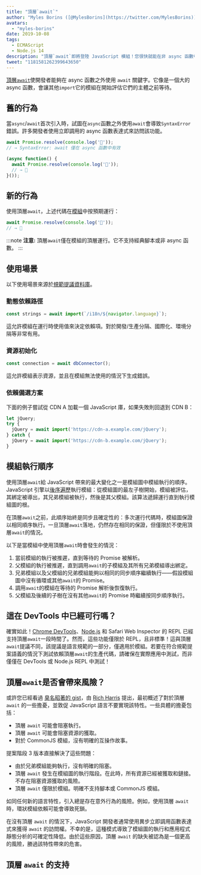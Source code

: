 ```yaml
---
title: "頂層`await`"
author: "Myles Borins ([@MylesBorins](https://twitter.com/MylesBorins))"
avatars:
  - "myles-borins"
date: 2019-10-08
tags:
  - ECMAScript
  - Node.js 14
description: "頂層`await`即將登陸 JavaScript 模組！您很快就能在非 async 函數中使用 `await`。"
tweet: "1181581262399643650"
---
```

[頂層`await`](https://github.com/tc39/proposal-top-level-await)使開發者能夠在 async 函數之外使用 `await` 關鍵字。它像是一個大的 async 函數，會讓其他`import`它的模組在開始評估它們的主體之前等待。

<!--truncate-->
## 舊的行為

當`async`/`await`首次引入時，試圖在`async`函數之外使用`await`會導致`SyntaxError`錯誤。許多開發者使用立即調用的 async 函數表達式來訪問該功能。

```js
await Promise.resolve(console.log('🎉'));
// → SyntaxError: await 僅在 async 函數中有效

(async function() {
  await Promise.resolve(console.log('🎉'));
  // → 🎉
}());
```

## 新的行為

使用頂層`await`，上述代碼在[模組](/features/modules)中按預期運行：

```js
await Promise.resolve(console.log('🎉'));
// → 🎉
```

:::note
**注意:** 頂層`await`僅在模組的頂層運行。它不支持經典腳本或非 async 函數。
:::

## 使用場景

以下使用場景來源於[規範提議資料庫](https://github.com/tc39/proposal-top-level-await#use-cases)。

### 動態依賴路徑

```js
const strings = await import(`/i18n/${navigator.language}`);
```

這允許模組在運行時使用值來決定依賴項。對於開發/生產分隔、國際化、環境分隔等非常有用。

### 資源初始化

```js
const connection = await dbConnector();
```

這允許模組表示資源，並且在模組無法使用的情況下生成錯誤。

### 依賴備選方案

下面的例子嘗試從 CDN A 加載一個 JavaScript 庫，如果失敗則回退到 CDN B：

```js
let jQuery;
try {
  jQuery = await import('https://cdn-a.example.com/jQuery');
} catch {
  jQuery = await import('https://cdn-b.example.com/jQuery');
}
```

## 模組執行順序

使用頂層`await`給 JavaScript 帶來的最大變化之一是模組圖中模組執行的順序。JavaScript 引擎以[後序遍歷](https://en.wikibooks.org/wiki/A-level_Computing/AQA/Paper_1/Fundamentals_of_algorithms/Tree_traversal#Post-order)執行模組：從模組圖的最左子樹開始，模組被評估，其綁定被導出，其兄弟模組被執行，然後是其父模組。該算法遞歸運行直到執行模組圖的根。

在頂層`await`之前，此順序始終是同步且確定性的：多次運行代碼時，模組圖保證以相同順序執行。一旦頂層`await`落地，仍然存在相同的保證，但僅限於不使用頂層`await`的情況。

以下是當模組中使用頂層`await`時會發生的情況：

1. 當前模組的執行被推遲，直到等待的 Promise 被解析。
1. 父模組的執行被推遲，直到調用`await`的子模組及其所有兄弟模組導出綁定。
1. 兄弟模組以及父模組的兄弟模組能夠以相同的同步順序繼續執行——假設模組圖中沒有循環或其他`await`的 Promise。
1. 調用`await`的模組在等待的 Promise 解析後恢復執行。
1. 父模組及後續的子樹在沒有其他`await`的 Promise 時繼續按同步順序執行。

## 這在 DevTools 中已經可行嗎？

確實如此！[Chrome DevTools](https://developers.google.com/web/updates/2017/08/devtools-release-notes#await)、[Node.js](https://github.com/nodejs/node/issues/13209) 和 Safari Web Inspector 的 REPL 已經支持頂層`await`一段時間了。然而，這些功能僅限於 REPL，且非標準！這與頂層`await`提議不同，該提議是語言規範的一部分，僅適用於模組。若要在符合規範提案語義的情況下測試依賴頂層`await`的生產代碼，請確保在實際應用中測試，而非僅僅在 DevTools 或 Node.js REPL 中測試！

## 頂層`await`是否會帶來風險？

或許您已經看過 [臭名昭著的 gist](https://gist.github.com/Rich-Harris/0b6f317657f5167663b493c722647221)，由 [Rich Harris](https://twitter.com/Rich_Harris) 提出，最初概述了對於頂層 `await` 的一些擔憂，並敦促 JavaScript 語言不要實現該特性。一些具體的擔憂包括：

- 頂層 `await` 可能會阻塞執行。
- 頂層 `await` 可能會阻塞資源的獲取。
- 對於 CommonJS 模組，沒有明確的互操作故事。

提案階段 3 版本直接解決了這些問題：

- 由於兄弟模組能夠執行，沒有明確的阻塞。
- 頂層 `await` 發生在模組圖的執行階段。在此時，所有資源已經被獲取和鏈接。不存在阻塞資源獲取的風險。
- 頂層 `await` 僅限於模組。明確不支持腳本或 CommonJS 模組。

如同任何新的語言特性，引入總是存在意外行為的風險。例如，使用頂層 `await` 時，環狀模組依賴可能會導致死鎖。

在沒有頂層 `await` 的情況下，JavaScript 開發者通常使用異步立即調用函數表達式來獲得 `await` 的訪問權。不幸的是，這種模式導致了模組圖的執行和應用程式靜態分析的可確定性降低。由於這些原因，頂層 `await` 的缺失被認為是一個更高的風險，勝過該特性帶來的危害。

## 頂層 `await` 的支持

<feature-support chrome="89 https://bugs.chromium.org/p/v8/issues/detail?id=9344"
                 firefox="no https://bugzilla.mozilla.org/show_bug.cgi?id=1519100"
                 safari="15 https://bugs.webkit.org/show_bug.cgi?id=202484"
                 nodejs="14"
                 babel="no https://github.com/babel/proposals/issues/44"></feature-support>
